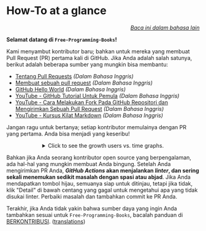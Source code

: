 # How-To at a glance

<div align="right" markdown="1">

*[Baca ini dalam bahasa lain](README.md#translations)*

</div>

**Selamat datang di `Free-Programming-Books`!**

Kami menyambut kontributor baru; bahkan untuk mereka yang membuat Pull Request (PR) pertama kali di GitHub. Jika Anda adalah salah satunya, berikut adalah beberapa sumber yang mungkin bisa membantu:

* [Tentang Pull Requests](https://docs.github.com/en/pull-requests/collaborating-with-pull-requests/proposing-changes-to-your-work-with-pull-requests/about-pull-requests) *(Dalam Bahasa Inggris)*
* [Membuat sebuah pull request](https://docs.github.com/en/pull-requests/collaborating-with-pull-requests/proposing-changes-to-your-work-with-pull-requests/creating-a-pull-request) *(Dalam Bahasa Inggris)*
* [GitHub Hello World](https://docs.github.com/en/get-started/quickstart/hello-world) *(Dalam Bahasa Inggris)*
* [YouTube - GitHub Tutorial Untuk Pemula](https://www.youtube.com/watch?v=0fKg7e37bQE) *(Dalam Bahasa Inggris)*
* [YouTube - Cara Melakukan Fork Pada GitHub Repositori dan Mengirimkan Sebuah Pull Request](https://www.youtube.com/watch?v=G1I3HF4YWEw) *(Dalam Bahasa Inggris)*
* [YouTube - Kursus Kilat Markdown](https://www.youtube.com/watch?v=HUBNt18RFbo) *(Dalam Bahasa Inggris)*


Jangan ragu untuk bertanya; setiap kontributor memulainya dengan PR yang pertama. Anda bisa menjadi yang keseribu!

<details align="center" markdown="1">
<summary>Click to see the growth users vs. time graphs.</summary>

[![EbookFoundation/free-programming-books's Contributor over time Graph](https://contributor-overtime-api.apiseven.com/contributors-svg?chart=contributorOverTime&repo=ebookfoundation/free-programming-books)](https://www.apiseven.com/en/contributor-graph?chart=contributorOverTime&repo=ebookfoundation/free-programming-books)

[![EbookFoundation/free-programming-books's Monthly Active Contributors graph](https://contributor-overtime-api.apiseven.com/contributors-svg?chart=contributorMonthlyActivity&repo=ebookfoundation/free-programming-books)](https://www.apiseven.com/en/contributor-graph?chart=contributorMonthlyActivity&repo=ebookfoundation/free-programming-books)

NOTE: Contribution spikes use to match with the [Hacktoberfest event](https://hacktoberfest.digitalocean.com) dates.

</details>

Bahkan jika Anda seorang kontributor open source yang berpengalaman, ada hal-hal yang mungkin membuat Anda bingung. Setelah Anda mengirimkan PR Anda, ***GitHub Actions* akan menjalankan *linter*, dan sering sekali menemukan sedikit masalah dengan spasi atau abjad**. Jika Anda mendapatkan tombol hijau, semuanya siap untuk ditinjau, tetapi jika tidak, klik "Detail" di bawah centang yang gagal untuk mengetahui apa yang tidak disukai linter. Perbaiki masalah dan tambahkan commit ke PR Anda.

Terakhir, jika Anda tidak yakin bahwa sumber daya yang ingin Anda tambahkan sesuai untuk `Free-Programming-Books`, bacalah panduan di [BERKONTRIBUSI](CONTRIBUTING-id.md). ([translations](README.md#translations))
